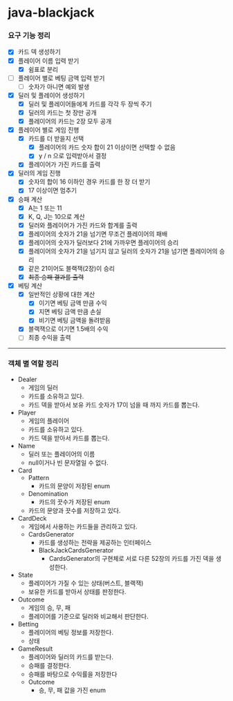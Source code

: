 # java-blackjack

### 요구 기능 정리

- [x] 카드 덱 생성하기
- [x] 플레이어 이름 입력 받기
    - [x] 쉼표로 분리
- [ ] 플레이어 별로 베팅 금액 입력 받기
    - [ ] 숫자가 아니면 예외 발생
- [x] 딜러 및 플레이어 생성하기
    - [x] 딜러 및 플레이어들에게 카드를 각각 두 장씩 주기
    - [x] 딜러의 카드는 첫 장만 공개
    - [x] 플레이어의 카드는 2장 모두 공개
- [x] 플레이어 별로 게임 진행
    - [x] 카드를 더 받을지 선택
        - [x] 플레이어의 카드 숫자 합이 21 이상이면 선택할 수 없음
        - [x] y / n 으로 입력받아서 결정
    - [x] 플레이어가 가진 카드를 출력
- [x] 딜러의 게임 진행
    - [x] 숫자의 합이 16 이하인 경우 카드를 한 장 더 받기
    - [x] 17 이상이면 멈추기
- [x] 승패 계산
    - [x] A는 1 또는 11
    - [x] K, Q, J는 10으로 계산
    - [x] 딜러와 플레이어가 가진 카드와 합계를 출력
    - [x] 플레이어의 숫자가 21을 넘기면 무조건 플레이어의 패배
    - [x] 플레이어의 숫자가 딜러보다 21에 가까우면 플레이어의 승리
    - [x] 플레이어의 숫자가 21을 넘기지 않고 딜러의 숫자가 21을 넘기면 플레이어의 승리
    - [x] 같은 21이어도 블랙잭(2장)이 승리
    - [x] ~~최종 승패 결과를 출력~~
- [x] 베팅 계산
    - [x] 일반적인 상황에 대한 계산
        - [x] 이기면 베팅 금액 만큼 수익
        - [x] 지면 베팅 금액 만큼 손실
        - [x] 비기면 베팅 금액을 돌려받음
    - [x] 블랙잭으로 이기면 1.5배의 수익
    - [ ] 최종 수익을 출력

---

### 객체 별 역할 정리

- Dealer
    - 게임의 딜러
    - 카드를 소유하고 있다.
    - 카드 덱을 받아서 보유 카드 숫자가 17이 넘을 때 까지 카드를 뽑는다.
- Player
    - 게임의 플레이어
    - 카드를 소유하고 있다.
    - 카드 덱을 받아서 카드를 뽑는다.
- Name
    - 딜러 또는 플레이어의 이름
    - null이거나 빈 문자열일 수 없다.
- Card
    - Pattern
        - 카드의 문양이 저장된 enum
    - Denomination
        - 카드의 끗수가 저장된 enum
    - 카드의 문양과 끗수를 저장하고 있다.
- CardDeck
    - 게임에서 사용하는 카드들을 관리하고 있다.
    - CardsGenerator
        - 카드를 생성하는 전략을 제공하는 인터페이스
        - BlackJackCardsGenerator
            - CardsGenerator의 구현체로 서로 다른 52장의 카드를 가진 덱을 생성한다.
- State
    - 플레이어가 가질 수 있는 상태(버스트, 블랙잭)
    - 보유한 카드를 받아서 상태를 판정한다.
- Outcome
    - 게임의 승, 무, 패
    - 플레이어를 기준으로 딜러와 비교해서 판단한다.
- Betting
    - 플레이어의 베팅 정보를 저장한다.
    - 상태
- GameResult
    - 플레이어와 딜러의 카드를 받는다.
    - 승패를 결정한다.
    - 승패를 바탕으로 수익률을 저장한다
    - Outcome
        - 승, 무, 패 값을 가진 enum
